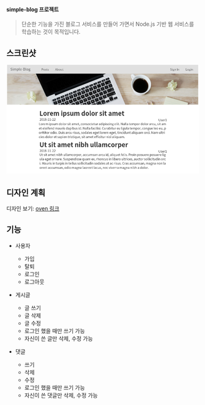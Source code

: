 #### simple-blog 프로젝트 
> 단순한 기능을 가진 블로그 서비스를 만들어 가면서 Node.js 기반 웹 서비스를 학습하는 것이 목적입니다.

## 스크린샷
![screenshot](./Screenshot.png)

## 디자인 계획
디자인 보기: [oven 링크](https://ovenapp.io/view/hzDWxZMzUtwAjSHxIiWpIWItftWW9Adg/onq7i)

## 기능
* 사용자
  * 가입
  * 탈퇴
  * 로그인
  * 로그아웃
  
* 게시글
  * 글 쓰기
  * 글 삭제
  * 글 수정
  * 로그인 했을 때만 쓰기 가능
  * 자신이 쓴 글만 삭제, 수정 가능
 
* 댓글
  * 쓰기
  * 삭제
  * 수정
  * 로그인 했을 때만 쓰기 가능
  * 자신이 쓴 댓글만 삭제, 수정 가능
  
